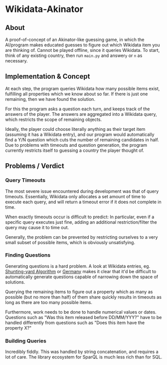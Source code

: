 # Wikidata-Akinator
## About
A proof-of-concept of an Akinator-like guessing game, in which the AI/program makes educated guesses to figure out which Wikidata item you are thinking of.
Cannot be played offline, since it queries Wikidata. To start, think of any existing country, then run ``main.py`` and answer``y`` or ``n`` as necessary.

## Implementation & Concept
At each step, the program queries Wikidata how many possible items exist, fulfilling all properties which we know about so far. If there is just one remaining, then we have found the solution.

For this the program asks a question each turn, and keeps track of the answers of the player. The answers are aggregated into a Wikidata query, which restricts the scope of remaining objects.

Ideally, the player could choose literally anything as their target item (assuming it has a Wikidata entry), and our program would automatically find a Y/N question which cuts the number of remaining candidates in half. Due to problems with timeouts and question generation, the program currently restricts itself to guessing a country the player thought of.

## Problems / Verdict
### Query Timeouts
The most severe issue encountered during development was that of query timeouts. Essentially, Wikidata only allocates a set amount of time to execute each query, and will return a timeout error if it does not complete in time.

When exactly timeouts occur is difficult to predict: In particular, even if a specific query executes just fine, adding an additional restriction/filter the query may cause it to time out.

Generally, the problem can be prevented by restricting ourselves to a very small subset of possible items, which is obviously unsatisfying.

### Finding Questions
Generating questions is a hard problem. A look at Wikidata entries, eg. [Shunting-yard Algorithm](https://www.wikidata.org/wiki/Q1199602) or [Germany](https://www.wikidata.org/wiki/Q183) makes it clear that it'd be difficult to automatically generate questions capable of narrowing down the space of solutions.

Querying the remaining items to figure out a property which as many as possible (but no more than half) of them share quickly results in timeouts as long as there are too many possible items.

Furthermore, work needs to be done to handle numerical values or dates. Questions such as "Was this item released before DD/MM/YYY?" have to be handled differently from questions such as "Does this item have the property X?"

### Building Queries
Incredibly fiddly. This was handled by string concatenation, and requires a lot of care. The library ecosystem for SparQL is much less rich than for SQL.

